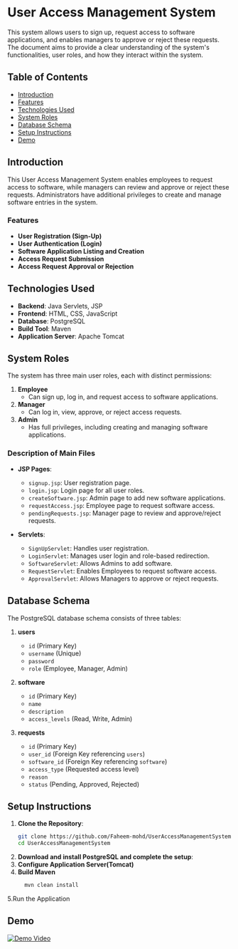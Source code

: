 
# User Access Management System

This system allows users to sign up, request access to software applications, and enables managers to approve or reject these requests. The document aims to provide a clear understanding of the system's functionalities, user roles, and how they interact within the system.

## Table of Contents

- [Introduction](#introduction)
- [Features](#features)
- [Technologies Used](#technologies-used)
- [System Roles](#system-roles)
- [Database Schema](#database-schema)
- [Setup Instructions](#setup-instructions)
- [Demo](#demo)

## Introduction

This User Access Management System enables employees to request access to software, while managers can review and approve or reject these requests. Administrators have additional privileges to create and manage software entries in the system.

### Features

- **User Registration (Sign-Up)**
- **User Authentication (Login)**
- **Software Application Listing and Creation**
- **Access Request Submission**
- **Access Request Approval or Rejection**

## Technologies Used

- **Backend**: Java Servlets, JSP
- **Frontend**: HTML, CSS, JavaScript
- **Database**: PostgreSQL
- **Build Tool**: Maven
- **Application Server**: Apache Tomcat

## System Roles

The system has three main user roles, each with distinct permissions:

1. **Employee**
   - Can sign up, log in, and request access to software applications.
2. **Manager**
   - Can log in, view, approve, or reject access requests.
3. **Admin**
   - Has full privileges, including creating and managing software applications.


### Description of Main Files

- **JSP Pages**:
  - `signup.jsp`: User registration page.
  - `login.jsp`: Login page for all user roles.
  - `createSoftware.jsp`: Admin page to add new software applications.
  - `requestAccess.jsp`: Employee page to request software access.
  - `pendingRequests.jsp`: Manager page to review and approve/reject requests.

- **Servlets**:
  - `SignUpServlet`: Handles user registration.
  - `LoginServlet`: Manages user login and role-based redirection.
  - `SoftwareServlet`: Allows Admins to add software.
  - `RequestServlet`: Enables Employees to request software access.
  - `ApprovalServlet`: Allows Managers to approve or reject requests.

## Database Schema

The PostgreSQL database schema consists of three tables:

1. **users**
   - `id` (Primary Key)
   - `username` (Unique)
   - `password`
   - `role` (Employee, Manager, Admin)

2. **software**
   - `id` (Primary Key)
   - `name`
   - `description`
   - `access_levels` (Read, Write, Admin)

3. **requests**
   - `id` (Primary Key)
   - `user_id` (Foreign Key referencing `users`)
   - `software_id` (Foreign Key referencing `software`)
   - `access_type` (Requested access level)
   - `reason`
   - `status` (Pending, Approved, Rejected)

## Setup Instructions

1. **Clone the Repository**:
   ```bash
   git clone https://github.com/Faheem-mohd/UserAccessManagementSystem.git
   cd UserAccessManagementSystem
   ```
2. **Download and install PostgreSQL and complete the setup**:
3. **Configure Application Server(Tomcat)**
4. **Build Maven**
   ```bash
     mvn clean install
   ```

5.Run the Application

## Demo
[![Demo Video](https://img.shields.io/badge/Watch-Demo%20Video-red)](https://drive.google.com/file/d/1VIGpFS-SdMGpOPNOLOqBs3TNQtZGB_o_/view?usp=drive_link)






